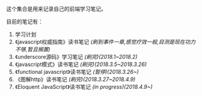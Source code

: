 这个集合是用来记录自己的前端学习笔记。

目前的笔记有：
1. 学习计划
2. 《javascript权威指南》读书笔记 *(刷到事件一章,感觉疗效一般,目测是现在功力不够,暂且搁置)*
3. 《underscore源码》学习笔记 *(刷完)(2018.1~2018.2)*
4. 《javascript模式》读书笔记 *(刷完)(2018.3.5~2018.3.26)*
5. 《functional javascript》读书笔记 *(暂停)(2018.3.26~)*
6. 《图解http》读书笔记 *(刷完)(2018.3.27~2018.4.9)*
7. 《Eloquent JavaScript》读书笔记 *(in progress)(2018.4.9~)*